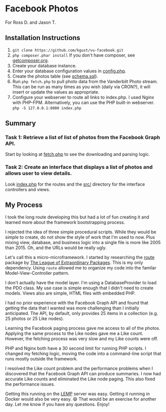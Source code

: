# Facebook Photos

For Ross D. and Jason T.

## Installation Instructions

1. `git clone https://github.com/kgust/vu-facebook.git`
2. `php composer.phar install` If you don't have composer, see [getcomposer.org](https://getcomposer.org/).
3. Create your database instance.
4. Enter your database configuration values in [config.php](https://github.com/kgust/vu-facebook/blob/master/config.php).
4. Create the photos table (see [schema.sql](https://github.com/kgust/vu-facebook/blob/master/schema.sql)).
5. Run `php fetch.php` to pull photo data from the Vanderbilt Photo
   stream. This can be run as many times as you wish (daily via
   CRON?), it will insert or update the values as appropriate.
6. Configure your webserver to route all links to index.php. I used
   Nginx with PHP-FPM. Alternatively, you can use the PHP built-in
   webserver. `php -S 127.0.0.1:8000 index.php`

## Summary

### Task 1: Retrieve a list of list of photos from the Facebook Graph API.

Start by looking at [fetch.php](https://github.com/kgust/vu-facebook/blob/master/fetch.php)
to see the downloading and parsing logic.

### Task 2: Create an interface that displays a list of photos and allows user to view details.

Look [index.php](https://github.com/kgust/vu-facebook/blob/master/index.php)
for the routes and the [src/](https://github.com/kgust/vu-facebook/tree/master/src)
directory for the interface controllers and views.

## My Process

I took the long route developing this but had a lot of fun creating
it and learned more about the framework bootstrapping process.

I rejected the idea of three simple procedural scripts. While they
would be simple to create, do not show the style of work that I'm
used to now. Plus mixing view, database, and business logic into a
single file is more like 2005 than 2015. Oh, and the URLs would be
really ugly.

Let's call this a micro-microframework. I started by researching the
[route](http://route.thephpleague.com/) package by
[The League of Extraordinary Packages](http://thephpleague.com/).
This is my only dependency. Using `route` allowed me to organize my
code into the familar Model-View-Controller pattern.

I don't actually have the model layer. I'm using a DatabaseProvider
to load the PDO class. My use case is simple enough that I didn't
need to create models. Views also are simple, HTML files with
embedded PHP.

I had no prior experience with the Facebook Graph API and found
that getting the data that I wanted was more challenging than I
initially anticipated. The API, by default, only provides 25 items
in a collection (e.g. 25 photos or 25 Like nodes).

Learning the Facebook paging process gave me access to all of the
photos. Applying the same process to the Like nodes gave me a Like
count. However, the fetching process was very slow and my Like
counts were off.

PHP and Nginx both have a 30 second limit for running PHP scripts.
I changed my fetching logic, moving the code into a command-line
script that runs mostly outside the framework.

I resolved the Like count problem and the performance problems when
I discovered that the Facebook Graph API can produce summaries.  I
now had accurate Like counts and eliminated the Like node paging.
This also fixed the performance issues.

Getting this running on the [LEMP](https://lemp.io/) server was
easy. Getting it running in Docker would also be very easy. :smile:
That would be an exercise for another day. Let me know if you have
any questions. Enjoy!
